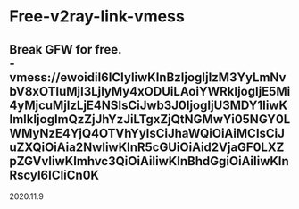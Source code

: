 # Free-v2ray-link-vmess
Break GFW for free.  
-vmess://ewoidiI6ICIyIiwKInBzIjogIjIzM3YyLmNvbV8xOTIuMjI3LjIyMy4xODUiLAoiYWRkIjogIjE5Mi4yMjcuMjIzLjE4NSIsCiJwb3J0IjogIjU3MDY1IiwKImlkIjogImQzZjJhYzJiLTgxZjQtNGMwYi05NGY0LWMyNzE4YjQ4OTVhYyIsCiJhaWQiOiAiMCIsCiJuZXQiOiAia2NwIiwKInR5cGUiOiAid2VjaGF0LXZpZGVvIiwKImhvc3QiOiAiIiwKInBhdGgiOiAiIiwKInRscyI6ICIiCn0K
-
2020.11.9
